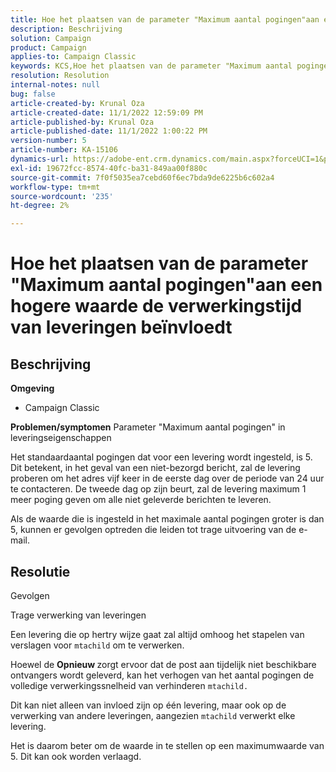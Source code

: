 ```yaml
---
title: Hoe het plaatsen van de parameter "Maximum aantal pogingen"aan een hogere waarde de verwerkingstijd van leveringen beïnvloedt
description: Beschrijving
solution: Campaign
product: Campaign
applies-to: Campaign Classic
keywords: KCS,Hoe het plaatsen van de parameter "Maximum aantal pogingen"aan een hogere waarde beïnvloedt de verwerkingstijd van leveringen
resolution: Resolution
internal-notes: null
bug: false
article-created-by: Krunal Oza
article-created-date: 11/1/2022 12:59:09 PM
article-published-by: Krunal Oza
article-published-date: 11/1/2022 1:00:22 PM
version-number: 5
article-number: KA-15106
dynamics-url: https://adobe-ent.crm.dynamics.com/main.aspx?forceUCI=1&pagetype=entityrecord&etn=knowledgearticle&id=493901f5-e459-ed11-9561-6045bd0067ea
exl-id: 19672fcc-8574-40fc-ba31-849aa00f880c
source-git-commit: 7f0f5035ea7cebd60f6ec7bda9de6225b6c602a4
workflow-type: tm+mt
source-wordcount: '235'
ht-degree: 2%

---
```


# Hoe het plaatsen van de parameter &quot;Maximum aantal pogingen&quot;aan een hogere waarde de verwerkingstijd van leveringen beïnvloedt

## Beschrijving

<b>Omgeving</b>
- Campaign Classic



<b>Problemen/symptomen</b>
Parameter &quot;Maximum aantal pogingen&quot; in leveringseigenschappen

Het standaardaantal pogingen dat voor een levering wordt ingesteld, is 5. Dit betekent, in het geval van een niet-bezorgd bericht, zal de levering proberen om het adres vijf keer in de eerste dag over de periode van 24 uur te contacteren. De tweede dag op zijn beurt, zal de levering maximum 1 meer poging geven om alle niet geleverde berichten te leveren.

Als de waarde die is ingesteld in het maximale aantal pogingen groter is dan 5, kunnen er gevolgen optreden die leiden tot trage uitvoering van de e-mail.


## Resolutie


Gevolgen

Trage verwerking van leveringen

Een levering die op hertry wijze gaat zal altijd omhoog het stapelen van verslagen voor `mtachild` om te verwerken.

Hoewel de <b>Opnieuw </b>zorgt ervoor dat de post aan tijdelijk niet beschikbare ontvangers wordt geleverd, kan het verhogen van het aantal pogingen de volledige verwerkingssnelheid van verhinderen `mtachild.`

Dit kan niet alleen van invloed zijn op één levering, maar ook op de verwerking van andere leveringen, aangezien `mtachild` verwerkt elke levering.



Het is daarom beter om de waarde in te stellen op een maximumwaarde van 5. Dit kan ook worden verlaagd.
